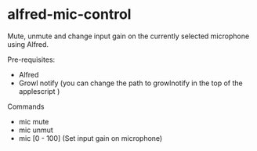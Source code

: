 alfred-mic-control
==================

Mute, unmute and change input gain on the currently selected microphone using Alfred.

Pre-requisites:
* Alfred
* Growl notify (you can change the path to growlnotify in the top of the
  applescript )

Commands
* mic mute
* mic unmut
* mic [0 - 100]  (Set input gain on microphone)
